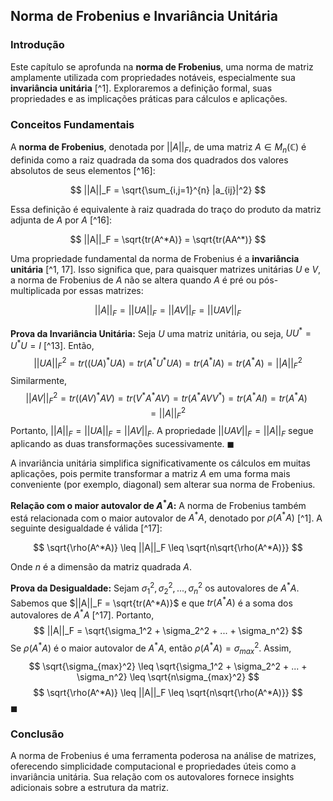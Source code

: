 ## Norma de Frobenius e Invariância Unitária

### Introdução
Este capítulo se aprofunda na **norma de Frobenius**, uma norma de matriz amplamente utilizada com propriedades notáveis, especialmente sua **invariância unitária** [^1]. Exploraremos a definição formal, suas propriedades e as implicações práticas para cálculos e aplicações.

### Conceitos Fundamentais
A **norma de Frobenius**, denotada por $||A||_F$, de uma matriz $A \in M_n(\mathbb{C})$ é definida como a raiz quadrada da soma dos quadrados dos valores absolutos de seus elementos [^16]:

$$ ||A||_F = \sqrt{\sum_{i,j=1}^{n} |a_{ij}|^2} $$

Essa definição é equivalente à raiz quadrada do traço do produto da matriz adjunta de $A$ por $A$ [^16]:

$$ ||A||_F = \sqrt{tr(A^*A)} = \sqrt{tr(AA^*)} $$

Uma propriedade fundamental da norma de Frobenius é a **invariância unitária** [^1, 17]. Isso significa que, para quaisquer matrizes unitárias $U$ e $V$, a norma de Frobenius de $A$ não se altera quando $A$ é pré ou pós-multiplicada por essas matrizes:

$$ ||A||_F = ||UA||_F = ||AV||_F = ||UAV||_F $$

**Prova da Invariância Unitária:**
Seja $U$ uma matriz unitária, ou seja, $UU^* = U^*U = I$ [^13]. Então,
$$ ||UA||_F^2 = tr((UA)^*UA) = tr(A^*U^*UA) = tr(A^*IA) = tr(A^*A) = ||A||_F^2 $$
Similarmente,
$$ ||AV||_F^2 = tr((AV)^*AV) = tr(V^*A^*AV) = tr(A^*AVV^*) = tr(A^*AI) = tr(A^*A) = ||A||_F^2 $$
Portanto, $||A||_F = ||UA||_F = ||AV||_F$.  A propriedade $||UAV||_F = ||A||_F$ segue aplicando as duas transformações sucessivamente. $\blacksquare$

A invariância unitária simplifica significativamente os cálculos em muitas aplicações, pois permite transformar a matriz $A$ em uma forma mais conveniente (por exemplo, diagonal) sem alterar sua norma de Frobenius.

**Relação com o maior autovalor de $A^*A$:**
A norma de Frobenius também está relacionada com o maior autovalor de $A^*A$, denotado por $\rho(A^*A)$ [^1]. A seguinte desigualdade é válida [^17]:

$$ \sqrt{\rho(A^*A)} \leq ||A||_F \leq \sqrt{n\sqrt{\rho(A^*A)}} $$

Onde $n$ é a dimensão da matriz quadrada $A$.

**Prova da Desigualdade:**
Sejam $\sigma_1^2, \sigma_2^2, ..., \sigma_n^2$ os autovalores de $A^*A$. Sabemos que $||A||_F = \sqrt{tr(A^*A)}$ e que $tr(A^*A)$ é a soma dos autovalores de $A^*A$ [^17]. Portanto,
$$ ||A||_F = \sqrt{\sigma_1^2 + \sigma_2^2 + ... + \sigma_n^2} $$
Se $\rho(A^*A)$ é o maior autovalor de $A^*A$, então $\rho(A^*A) = \sigma_{max}^2$. Assim,
$$ \sqrt{\sigma_{max}^2} \leq \sqrt{\sigma_1^2 + \sigma_2^2 + ... + \sigma_n^2} \leq \sqrt{n\sigma_{max}^2} $$
$$ \sqrt{\rho(A^*A)} \leq ||A||_F \leq \sqrt{n\sqrt{\rho(A^*A)}} $$
$\blacksquare$

### Conclusão
A norma de Frobenius é uma ferramenta poderosa na análise de matrizes, oferecendo simplicidade computacional e propriedades úteis como a invariância unitária. Sua relação com os autovalores fornece insights adicionais sobre a estrutura da matriz. <!-- END -->